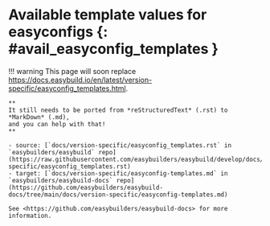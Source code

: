 # Available template values for easyconfigs {: #avail_easyconfig_templates }

!!! warning
    This page will soon replace <https://docs.easybuild.io/en/latest/version-specific/easyconfig_templates.html>.

    **
    It still needs to be ported from *reStructuredText* (.rst) to *MarkDown* (.md),  
    and you can help with that!
    **

    - source: [`docs/version-specific/easyconfig_templates.rst` in `easybuilders/easybuild` repo](https://raw.githubusercontent.com/easybuilders/easybuild/develop/docs/version-specific/easyconfig_templates.rst)
    - target: [`docs/version-specific/easyconfig-templates.md` in `easybuilders/easybuild-docs` repo](https://github.com/easybuilders/easybuild-docs/tree/main/docs/version-specific/easyconfig-templates.md)

    See <https://github.com/easybuilders/easybuild-docs> for more information.

